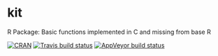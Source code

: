 # kit
R Package: Basic functions implemented in C and missing from base R

[![CRAN](https://cranchecks.info/badges/flavor/devel/kit)](https://cran.r-project.org/web/checks/check_results_kit.html)
[![Travis build status](https://travis-ci.org/2005m/kit.svg?branch=master)](https://travis-ci.org/2005m/kit)
[![AppVeyor build status](https://ci.appveyor.com/api/projects/status/github/2005m/kit?branch=master&svg=true)](https://ci.appveyor.com/project/2005m/kit/branch/master)
